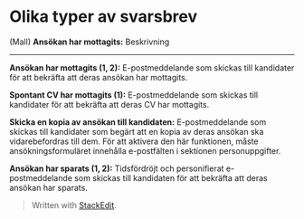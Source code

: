 # Olika typer av svarsbrev

(Mall)
**Ansökan har mottagits:**
Beskrivning
***
**Ansökan har mottagits (1, 2):**
E-postmeddelande som skickas till kandidater för att bekräfta att deras ansökan har mottagits.

**Spontant CV har mottagits (1):**
E-postmeddelande som skickas till kandidater för att bekräfta att deras CV har mottagits.

**Skicka en kopia av ansökan till kandidaten:**
E-postmeddelande som skickas till kandidater som begärt att en kopia av deras ansökan ska vidarebefordras till dem. För att aktivera den här funktionen, måste ansökningsformuläret innehålla e-postfälten i sektionen personuppgifter.

**Ansökan har sparats (1, 2):**
Tidsfördröjt och personifierat e-postmeddelande som skickas till kandidaten för att bekräfta att deras ansökan har sparats.


> Written with [StackEdit](https://stackedit.io/).
<!--stackedit_data:
eyJoaXN0b3J5IjpbMTEzOTA0MTM5MSw3MzA5OTgxMTZdfQ==
-->
